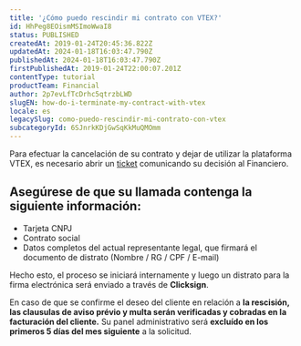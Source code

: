 ```yaml
---
title: '¿Cómo puedo rescindir mi contrato con VTEX?'
id: HhPeg8EOismMSImoWwaI8
status: PUBLISHED
createdAt: 2019-01-24T20:45:36.822Z
updatedAt: 2024-01-18T16:03:47.790Z
publishedAt: 2024-01-18T16:03:47.790Z
firstPublishedAt: 2019-01-24T22:00:07.201Z
contentType: tutorial
productTeam: Financial
author: 2p7evLfTcDrhc5qtrzbLWD
slugEN: how-do-i-terminate-my-contract-with-vtex
locale: es
legacySlug: como-puedo-rescindir-mi-contrato-con-vtex
subcategoryId: 6SJnrkKDjGwSqKkMuQMOmm
---
```


Para efectuar la cancelación de su contrato y dejar de utilizar la plataforma VTEX, es necesario abrir un [ticket](https://help.vtex.com/es/support) comunicando su decisión al Financiero.

## Asegúrese de que su llamada contenga la siguiente información:

- Tarjeta CNPJ
- Contrato social
- Datos completos del actual representante legal, que firmará el documento de distrato (Nombre / RG / CPF / E-mail)

Hecho esto, el proceso se iniciará internamente y luego un distrato para la firma electrónica será enviado a través de __Clicksign__.

En caso de que se confirme el deseo del cliente en relación a __la rescisión, las clausulas de aviso prévio y multa serán verificadas y cobradas en la facturación del cliente.__ Su panel administrativo será __excluído en los primeros 5 días del mes siguiente__ a la solicitud.
